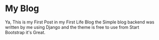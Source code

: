 # My Blog

Ya, This is my First Post in my First Life Blog
the Simple blog backend was written by me using Django and the theme is free to use from Start Bootstrap it's Great.
